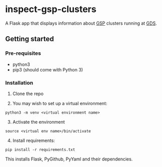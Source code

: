 # inspect-gsp-clusters

A Flask app that displays information about [GSP](https://github.com/alphagov/gsp-teams) clusters running at [GDS](https://github.com/alphagov).

## Getting started

### Pre-requisites

- python3
- pip3 (should come with Python 3)

### Installation

1. Clone the repo

2. You may wish to set up a virtual environment:

  `python3 -m venv <virtual environment name>`

3. Activate the environment

  `source <virtual env name>/bin/activate`

4. Install requirements:

  `pip install -r requirements.txt`
  
  This installs Flask, PyGithub, PyYaml and their dependencies.
